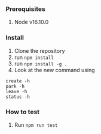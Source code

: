 ### Prerequisites
1. Node v16.10.0

### Install
1. Clone the repository
2. run `npm install`
3. run `npm install -g .`
4. Look at the new command using
```
create -h
park -h
leave -h
status -h
```

### How to test
1. Run `npm run test`
